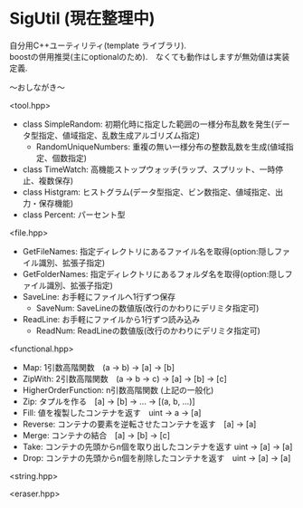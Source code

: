 SigUtil (現在整理中)
=======
自分用C++ユーティリティ(template ライブラリ).   
boostの併用推奨(主にoptionalのため).　なくても動作はしますが無効値は実装定義.

～おしながき～ 

\<tool.hpp> 
* class SimpleRandom: 初期化時に指定した範囲の一様分布乱数を発生(データ型指定、値域指定、乱数生成アルゴリズム指定)
  * RandomUniqueNumbers: 重複の無い一様分布の整数乱数を生成(値域指定、個数指定)
* class TimeWatch: 高機能ストップウォッチ(ラップ、スプリット、一時停止、複数保存)
* class Histgram: ヒストグラム(データ型指定、ビン数指定、値域指定、出力・保存機能)
* class Percent: パーセント型

\<file.hpp>
* GetFileNames: 指定ディレクトリにあるファイル名を取得(option:隠しファイル識別、拡張子指定)
* GetFolderNames: 指定ディレクトリにあるフォルダ名を取得(option:隠しファイル識別、拡張子指定)
* SaveLine: お手軽にファイルへ1行ずつ保存 
  * SaveNum: SaveLineの数値版(改行のかわりにデリミタ指定可)
* ReadLine: お手軽にファイルから1行ずつ読み込み
  * ReadNum: ReadLineの数値版(改行のかわりにデリミタ指定可)

\<functional.hpp>
* Map: 1引数高階関数　(a -> b) -> [a] -> [b]
* ZipWith: 2引数高階関数　(a -> b -> c) -> [a] -> [b] -> [c]
* HigherOrderFunction: n引数高階関数 (上記の一般化)
* Zip: タプルを作る　[a] -> [b] -> ... -> [(a, b, ...)]
* Fill: 値を複製したコンテナを返す　uint -> a -> [a]
* Reverse: コンテナの要素を逆転させたコンテナを返す　[a] -> [a]
* Merge: コンテナの結合　[a] -> [b] -> [c]
* Take: コンテナの先頭からn個を取り出したコンテナを返す uint -> [a] -> [a]
* Drop: コンテナの先頭からn個を削除したコンテナを返す　uint -> [a] -> [a]

\<string.hpp> 

\<eraser.hpp>


